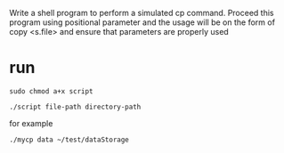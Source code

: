 Write a shell program to perform a simulated cp command. Proceed this program using positional parameter and the usage will be on the form of copy <s.file> <target file> and ensure that parameters are properly used
 
 
# run 

`sudo chmod a+x script`

`./script file-path directory-path`

for example 

`./mycp data ~/test/dataStorage`

